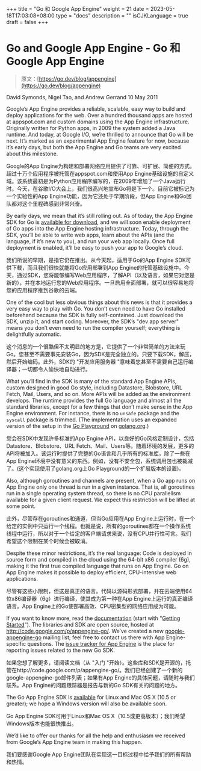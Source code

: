 +++
title = "Go 和 Google App Engine"
weight = 21
date = 2023-05-18T17:03:08+08:00
type = "docs"
description = ""
isCJKLanguage = true
draft = false
+++

# Go and Google App Engine - Go 和 Google App Engine

> 原文：[https://go.dev/blog/appengine](https://go.dev/blog/appengine)

David Symonds, Nigel Tao, and Andrew Gerrand
10 May 2011

Google’s App Engine provides a reliable, scalable, easy way to build and deploy applications for the web. Over a hundred thousand apps are hosted at appspot.com and custom domains using the App Engine infrastructure. Originally written for Python apps, in 2009 the system added a Java runtime. And today, at Google I/O, we’re thrilled to announce that Go will be next. It’s marked as an experimental App Engine feature for now, because it’s early days, but both the App Engine and Go teams are very excited about this milestone.

Google的App Engine为构建和部署网络应用提供了可靠、可扩展、简便的方式。超过十万个应用程序被托管在appspot.com和使用App Engine基础设施的自定义域。该系统最初是为Python应用程序编写的，在2009年增加了一个Java运行时。今天，在谷歌I/O大会上，我们很高兴地宣布Go将是下一个。目前它被标记为一个实验性的App Engine功能，因为它还处于早期阶段，但App Engine和Go团队都对这个里程碑感到非常兴奋。

By early days, we mean that it’s still rolling out. As of today, the App Engine SDK for Go is [available for download](http://code.google.com/p/googleappengine/downloads/list), and we will soon enable deployment of Go apps into the App Engine hosting infrastructure. Today, through the SDK, you’ll be able to write web apps, learn about the APIs (and the language, if it’s new to you), and run your web app locally. Once full deployment is enabled, it’ll be easy to push your app to Google’s cloud.

我们所说的早期，是指它仍在推出。从今天起，适用于Go的App Engine SDK可供下载，而且我们很快就能将Go应用部署到App Engine的托管基础设施中。今天，通过SDK，您将能够编写Web应用程序，了解API（以及语言，如果它对您是新的），并在本地运行您的Web应用程序。一旦启用全面部署，就可以很容易地将您的应用程序推到谷歌的云端。

One of the cool but less obvious things about this news is that it provides a very easy way to play with Go. You don’t even need to have Go installed beforehand because the SDK is fully self-contained. Just download the SDK, unzip it, and start coding. Moreover, the SDK’s "dev app server" means you don’t even need to run the compiler yourself; everything is delightfully automatic.

这个消息的一个很酷但不太明显的地方是，它提供了一个非常简单的方法来玩Go。您甚至不需要事先安装Go，因为SDK是完全独立的。只要下载SDK，解压，然后开始编码。此外，SDK的 "开发应用服务器 "意味着您甚至不需要自己运行编译器；一切都令人愉快地自动进行。

What you’ll find in the SDK is many of the standard App Engine APIs, custom designed in good Go style, including Datastore, Blobstore, URL Fetch, Mail, Users, and so on. More APIs will be added as the environment develops. The runtime provides the full Go language and almost all the standard libraries, except for a few things that don’t make sense in the App Engine environment. For instance, there is no `unsafe` package and the `syscall` package is trimmed. (The implementation uses an expanded version of the setup in the [Go Playground](https://go.dev/doc/play/) on [golang.org](https://go.dev/).)

您会在SDK中发现许多标准的App Engine API，以良好的Go风格定制设计，包括Datastore、Blobstore、URL Fetch、Mail、Users等。随着环境的发展，更多的API将被加入。该运行时提供了完整的Go语言和几乎所有的标准库，除了一些在App Engine环境中没有意义的东西。例如，没有不安全包，系统调用包也被裁减了。(这个实现使用了golang.org上Go Playground的一个扩展版本的设置)。

Also, although goroutines and channels are present, when a Go app runs on App Engine only one thread is run in a given instance. That is, all goroutines run in a single operating system thread, so there is no CPU parallelism available for a given client request. We expect this restriction will be lifted at some point.

此外，尽管存在goroutines和通道，但当Go应用在App Engine上运行时，在一个给定的实例中只运行一个线程。也就是说，所有的goroutines都在一个操作系统线程中运行，所以对于一个给定的客户端请求来说，没有CPU并行性可言。我们希望这个限制在某个时候会被取消。

Despite these minor restrictions, it’s the real language: Code is deployed in source form and compiled in the cloud using the 64-bit x86 compiler (6g), making it the first true compiled language that runs on App Engine. Go on App Engine makes it possible to deploy efficient, CPU-intensive web applications.

尽管有这些小限制，但这是真正的语言。代码以源码形式部署，并在云端使用64位x86编译器（6g）进行编译，使其成为第一种在App Engine上运行的真正编译语言。App Engine上的Go使部署高效、CPU密集型的网络应用成为可能。

If you want to know more, read the [documentation](http://code.google.com/appengine/docs/go/) (start with "[Getting Started](http://code.google.com/appengine/docs/go/gettingstarted/)"). The libraries and SDK are open source, hosted at http://code.google.com/p/appengine-go/. We’ve created a new [google-appengine-go](http://groups.google.com/group/google-appengine-go) mailing list; feel free to contact us there with App Engine-specific questions. The [issue tracker for App Engine](http://code.google.com/p/googleappengine/issues/list) is the place for reporting issues related to the new Go SDK.

如果您想了解更多，请阅读文档（从 "入门 "开始）。这些库和SDK是开源的，托管在http://code.google.com/p/appengine-go/。我们已经创建了一个新的google-appengine-go邮件列表；如果有App Engine的具体问题，请随时与我们联系。App Engine的问题跟踪器是报告与新的Go SDK有关的问题的地方。

The Go App Engine SDK is [available](http://code.google.com/p/googleappengine/downloads/list) for Linux and Mac OS X (10.5 or greater); we hope a Windows version will also be available soon.

Go App Engine SDK可用于Linux和Mac OS X（10.5或更高版本）；我们希望Windows版本也能很快推出。

We’d like to offer our thanks for all the help and enthusiasm we received from Google’s App Engine team in making this happen.

我们要感谢Google App Engine团队在实现这一目标过程中给予我们的所有帮助和热情。
